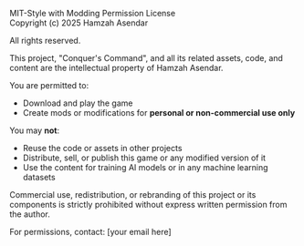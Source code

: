 MIT-Style with Modding Permission License  
Copyright (c) 2025 Hamzah Asendar

All rights reserved.

This project, "Conquer's Command", and all its related assets, code, and content are the intellectual property of Hamzah Asendar.

You are permitted to:

- Download and play the game
- Create mods or modifications for **personal or non-commercial use only**

You may **not**:

- Reuse the code or assets in other projects
- Distribute, sell, or publish this game or any modified version of it
- Use the content for training AI models or in any machine learning datasets

Commercial use, redistribution, or rebranding of this project or its components is strictly prohibited without express written permission from the author.

For permissions, contact: [your email here]
